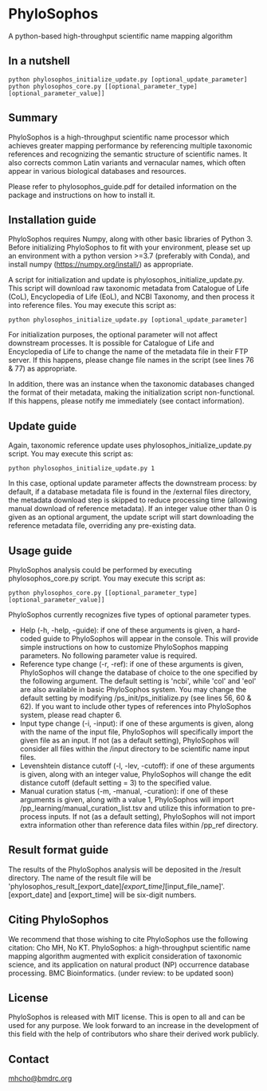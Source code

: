 # PhyloSophos

A python-based high-throughput scientific name mapping algorithm

## In a nutshell

```
python phylosophos_initialize_update.py [optional_update_parameter]
python phylosophos_core.py [[optional_parameter_type] [optional_parameter_value]]
```

## Summary

PhyloSophos is a high-throughput scientific name processor which achieves greater mapping performance by referencing multiple taxonomic references and recognizing the semantic structure of scientific names. It also corrects common Latin variants and vernacular names, which often appear in various biological databases and resources. 

Please refer to phylosophos_guide.pdf for detailed information on the package and instructions on how to install it.

## Installation guide

PhyloSophos requires Numpy, along with other basic libraries of Python 3. Before initializing PhyloSophos to fit with your environment, please set up an environment with a python version >=3.7 (preferably with Conda), and install numpy (https://numpy.org/install/) as appropriate.

A script for initialization and update is phylosophos_initialize_update.py. This script will download raw taxonomic metadata from Catalogue of Life (CoL), Encyclopedia of Life (EoL), and NCBI Taxonomy, and then process it into reference files. You may execute this script as:

<pre><code>python phylosophos_initialize_update.py [optional_update_parameter]</code></pre>

For initialization purposes, the optional parameter will not affect downstream processes. It is possible for Catalogue of Life and Encyclopedia of Life to change the name of the metadata file in their FTP server. If this happens, please change file names in the script (see lines 76 & 77) as appropriate.

In addition, there was an instance when the taxonomic databases changed the format of their metadata, making the initialization script non-functional. If this happens, please notify me immediately (see contact information).

## Update guide

Again, taxonomic reference update uses phylosophos_initialize_update.py script. You may execute this script as:

<pre><code>python phylosophos_initialize_update.py 1</code></pre>

In this case, optional update parameter affects the downstream process: by default, if a database metadata file is found in the /external files directory, the metadata download step is skipped to reduce processing time (allowing manual download of reference metadata). If an integer value other than 0 is given as an optional argument, the update script will start downloading the reference metadata file, overriding any pre-existing data.

## Usage guide

PhyloSophos analysis could be performed by executing phylosophos_core.py script. You may execute this script as:

<pre><code>python phylosophos_core.py [[optional_parameter_type] [optional_parameter_value]]</code></pre>

PhyloSophos currently recognizes five types of optional parameter types.

* Help (-h, -help, -guide): if one of these arguments is given, a hard-coded guide to PhyloSophos will appear in the console. This will provide simple instructions on how to customize PhyloSophos mapping parameters. No following parameter value is required.
* Reference type change (-r, -ref): if one of these arguments is given, PhyloSophos will change the database of choice to the one specified by the following argument. The default setting is 'ncbi', while 'col' and 'eol' are also available in basic PhyloSophos system. You may change the default setting by modifying /ps_init/ps_initialize.py (see lines 56, 60 & 62). If you want to include other types of references into PhyloSophos system, please read chapter 6.
* Input type change (-i, -input): if one of these arguments is given, along with the name of the input file, PhyloSophos will specifically import the given file as an input. If not (as a default setting), PhyloSophos will consider all files within the /input directory to be scientific name input files.
* Levenshtein distance cutoff (-l, -lev, -cutoff): if one of these arguments is given, along with an integer value, PhyloSophos will change the edit distance cutoff (default setting = 3) to the specified value. 
* Manual curation status (-m, -manual, -curation): if one of these arguments is given, along with a value 1, PhyloSophos will import /pp_learning/manual_curation_list.tsv and utilize this information to pre-process inputs. If not (as a default setting), PhyloSophos will not import extra information other than reference data files within /pp_ref directory.

## Result format guide

The results of the PhyloSophos analysis will be deposited in the /result directory. The name of the result file will be 'phylosophos_result_[export_date]_[export_time]_[input_file_name]'. [export_date] and [export_time] will be six-digit numbers. 

## Citing PhyloSophos

We recommend that those wishing to cite PhyloSophos use the following citation:
Cho MH, No KT. PhyloSophos: a high-throughput scientific name mapping algorithm augmented with explicit consideration of taxonomic science, and its application on natural product (NP) occurrence database processing. BMC Bioinformatics. (under review: to be updated soon)

## License

PhyloSophos is released with MIT license. This is open to all and can be used for any purpose. We look forward to an increase in the development of this field with the help of contributors who share their derived work publicly.

## Contact

mhcho@bmdrc.org
